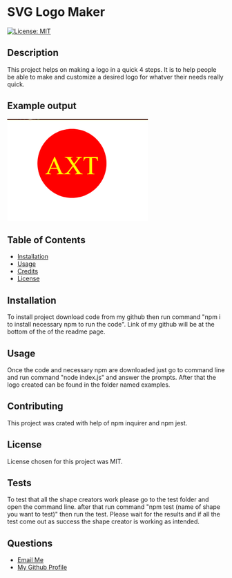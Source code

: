 # SVG Logo Maker

  [![License: MIT](https://img.shields.io/badge/License-MIT-yellow.svg)](https://opensource.org/licenses/MIT)

## Description

This project helps on making a logo in a quick 4 steps. It is to help people be able to make and customize a desired logo for whatver their needs really quick.

## Example output


![alt text](./Images/Screenshot%202024-03-02%20000848.png)

## Table of Contents


- [Installation](#installation)
- [Usage](#usage)
- [Credits](#credits)
- [License](#license)

## Installation

To install project download code from my github then run command "npm i to install necessary npm to run the code". Link of my github will be at the bottom of the of the readme page.

## Usage

Once the code and necessary npm are downloaded just go to command line and run command "node index.js" and answer the prompts. After that the logo created can be found in the folder named examples.    

## Contributing

This project was crated with help of npm inquirer and npm jest.

## License

License chosen for this project was MIT.

## Tests

To test that all the shape creators work please go to the test folder and open the command line. after that run command "npm test (name of shape you want to test)" then run the test. Please wait for the results and if all the test come out as success the shape creator is working as intended.

## Questions
<ul>
  <li> <a href='mailto://tavaresaxel95@gmail.com?subject="contact me"&body="Hello"'> Email Me </a></li>
  <li> <a href='https://github.com/tavaresaxel'> My Github Profile </a> </li>
</ul>
